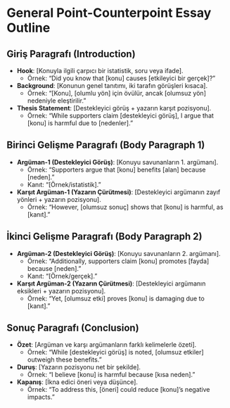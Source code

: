 # General Point-Counterpoint Essay Outline

## Giriş Paragrafı (Introduction)

- **Hook**: \[Konuyla ilgili çarpıcı bir istatistik, soru veya ifade\].
  - Örnek: “Did you know that \[konu\] causes \[etkileyici bir gerçek\]?”
- **Background**: \[Konunun genel tanıtımı, iki tarafın görüşleri kısaca\].
  - Örnek: “\[Konu\], \[olumlu yön\] için övülür, ancak \[olumsuz yön\] nedeniyle eleştirilir.”
- **Thesis Statement**: \[Destekleyici görüş + yazarın karşıt pozisyonu\].
  - Örnek: “While supporters claim \[destekleyici görüş\], I argue that \[konu\] is harmful due to \[nedenler\].”

## Birinci Gelişme Paragrafı (Body Paragraph 1)

- **Argüman-1 (Destekleyici Görüş)**: \[Konuyu savunanların 1. argümanı\].
  - Örnek: “Supporters argue that \[konu\] benefits \[alan\] because \[neden\].”
  - Kanıt: “\[Örnek/istatistik\].”
- **Karşıt Argüman-1 (Yazarın Çürütmesi)**: \[Destekleyici argümanın zayıf yönleri + yazarın pozisyonu\].
  - Örnek: “However, \[olumsuz sonuç\] shows that \[konu\] is harmful, as \[kanıt\].”

## İkinci Gelişme Paragrafı (Body Paragraph 2)

- **Argüman-2 (Destekleyici Görüş)**: \[Konuyu savunanların 2. argümanı\].
  - Örnek: “Additionally, supporters claim \[konu\] promotes \[fayda\] because \[neden\].”
  - Kanıt: “\[Örnek/gerçek\].”
- **Karşıt Argüman-2 (Yazarın Çürütmesi)**: \[Destekleyici argümanın eksikleri + yazarın pozisyonu\].
  - Örnek: “Yet, \[olumsuz etki\] proves \[konu\] is damaging due to \[kanıt\].”

## Sonuç Paragrafı (Conclusion)

- **Özet**: \[Argüman ve karşı argümanların farklı kelimelerle özeti\].
  - Örnek: “While \[destekleyici görüş\] is noted, \[olumsuz etkiler\] outweigh these benefits.”
- **Duruş**: \[Yazarın pozisyonu net bir şekilde\].
  - Örnek: “I believe \[konu\] is harmful because \[kısa neden\].”
- **Kapanış**: \[İkna edici öneri veya düşünce\].
  - Örnek: “To address this, \[öneri\] could reduce \[konu\]’s negative impacts.”
